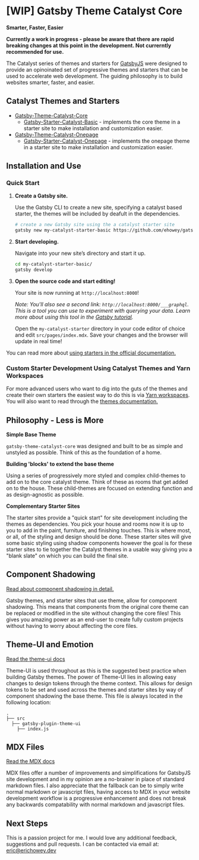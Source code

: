 # \[WIP\] Gatsby Theme Catalyst Core

**Smarter, Faster, Easier**

**Currently a work in progress - please be aware that there are rapid breaking changes at this point in the development. Not currerntly recommended for use.**

The Catalyst series of themes and starters for [GatsbyJS](https://www.gatsbyjs.org/) were designed to provide an opinoinated set of progressive themes and starters that can be used to accelerate web development. The guiding philosophy is to build websites smarter, faster, and easier.

## Catalyst Themes and Starters

* [Gatsby-Theme-Catalyst-Core](https://github.com/ehowey/gatsby-theme-catalyst-core)
  * [Gatsby-Starter-Catalyst-Basic](https://github.com/ehowey/gatsby-starter-catalyst-basic) - implements the core theme in a starter site to make installation and customization easier.
* [Gatsby-Theme-Catalyst-Onepage](https://github.com/ehowey/gatsby-theme-catalyst-onepage)
  * [Gatsby-Starter-Catalyst-Onepage](https://github.com/ehowey/gatsby-starter-catalyst-onepage) - implements the onepage theme in a starter site to make installation and customization easier.

## Installation and Use

### Quick Start

1.  **Create a Gatsby site.**

    Use the Gatsby CLI to create a new site, specifying a catalyst based starter, the themes will be included by deafult in the dependencies.

    ```sh
    # create a new Gatsby site using the a catalyst starter site
    gatsby new my-catalyst-starter-basic https://github.com/ehowey/gatsby-starter-catalyst-basic
    ```

1.  **Start developing.**

    Navigate into your new site’s directory and start it up.

    ```sh
    cd my-catalyst-starter-basic/
    gatsby develop
    ```

1.  **Open the source code and start editing!**

    Your site is now running at `http://localhost:8000`!

    _Note: You'll also see a second link: _`http://localhost:8000/___graphql`_. This is a tool you can use to experiment with querying your data. Learn more about using this tool in the [Gatsby tutorial](https://www.gatsbyjs.org/tutorial/part-five/#introducing-graphiql)._

    Open the `my-catalyst-starter` directory in your code editor of choice and edit `src/pages/index.mdx`. Save your changes and the browser will update in real time!
    
You can read more about [using starters in the official documentation.](https://www.gatsbyjs.org/docs/starters/)

### Custom Starter Development Using Catalyst Themes and Yarn Workspaces

For more advanced users who want to dig into the guts of the themes and create their own starters the easiest way to do this is via [Yarn workspaces](https://www.gatsbyjs.org/blog/2019-05-22-setting-up-yarn-workspaces-for-theme-development/). You will also want to read through the [themes documentation.](https://www.gatsbyjs.org/docs/themes/)  

## Philosophy - Less is More

**Simple Base Theme**

`gatsby-theme-catalyst-core` was designed and built to be as simple and unstyled as possible. Think of this as the foundation of a home.

**Building 'blocks' to extend the base theme**

Using a series of progressively more styled and complex child-themes to add on to the core catalyst theme. Think of these as rooms that get added on to the house. These child-themes are focused on extending function and as design-agnostic as possible.

**Complementary Starter Sites**

The starter sites provide a "quick start" for site development including the themes as dependencies. You pick your house and rooms now it is up to you to add in the paint, furniture, and finishing touches.  This is where most, or all, of the styling and design should be done.  These starter sites will give some basic styling using shadow components however the goal is for these starter sites to tie together the Catalyst themes in a usable way giving you a "blank slate" on which you can build the final site.

## Component Shadowing

[Read about component shadowing in detail.](https://www.gatsbyjs.org/blog/2019-04-29-component-shadowing/)

Gatsby themes, and starter sites that use theme, allow for component shadowing.  This means that components from the original core theme can be replaced or modified in the site without changing the core files! This gives you amazing power as an end-user to create fully custom projects without having to worry about affecting the core files. 

## Theme-UI and Emotion

[Read the theme-ui docs](https://www.theme-ui.com)

Theme-UI is used throughout as this is the suggested best practice when building Gatsby themes. The power of Theme-UI lies in allowing easy changes to design tokens through the theme context. This allows for design tokens to be set and used across the themes and starter sites by way of component shadowing the base theme. This file is always located in the following location:

    .
    ├── src
      ├── gatsby-plugin-theme-ui
        ├── index.js
          

## MDX Files

[Read the MDX docs](https://mdxjs.com/)

MDX files offer a number of improvements and simplifications for GatsbyJS site development and in my opinion are a no-brainer in place of standard markdown files. I also appreciate that the fallback can be to simply write normal markdown or javascript files, having access to MDX in your website development workflow is a progressive enhancement and does not break any backwards compatability with normal markdown and javascript files.

## Next Steps

This is a passion project for me.  I would love any additional feedback, suggestions and pull requests.  I can be contacted via email at: <eric@erichowey.dev>
